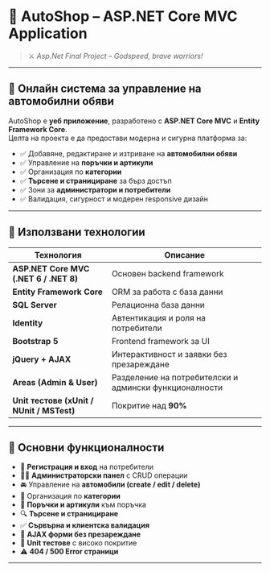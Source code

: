 # 🛒 AutoShop – ASP.NET Core MVC Application  

> ⚔️ *Asp.Net Final Project – Godspeed, brave warriors!*  

---

## 🚗 Онлайн система за управление на автомобилни обяви  

AutoShop е **уеб приложение**, разработено с **ASP.NET Core MVC** и **Entity Framework Core**.  
Целта на проекта е да предостави модерна и сигурна платформа за:  
- ✅ Добавяне, редактиране и изтриване на **автомобилни обяви**  
- ✅ Управление на **поръчки и артикули**  
- ✅ Организация по **категории**  
- ✅ **Търсене и странициране** за бърз достъп  
- ✅ Зони за **администратори и потребители**  
- ✅ Валидация, сигурност и модерен responsive дизайн  

---

## 🔧 Използвани технологии  

| Технология | Описание |
|------------|----------|
| **ASP.NET Core MVC (.NET 6 / .NET 8)** | Основен backend framework |
| **Entity Framework Core** | ORM за работа с база данни |
| **SQL Server** | Релационна база данни |
| **Identity** | Автентикация и роля на потребители |
| **Bootstrap 5** | Frontend framework за UI |
| **jQuery + AJAX** | Интерактивност и заявки без презареждане |
| **Areas (Admin & User)** | Разделение на потребителски и админски функционалности |
| **Unit тестове (xUnit / NUnit / MSTest)** | Покритие над **90%** |

---

## 📁 Основни функционалности  

- 🔐 **Регистрация и вход** на потребители  
- 🧑‍💻 **Администраторски панел** с CRUD операции  
- 🚘 Управление на **автомобили (create / edit / delete)**  
- 📂 Организация по **категории**  
- 🛒 **Поръчки и артикули** към поръчка  
- 🔍 **Търсене и странициране**  
- ✅ **Сървърна и клиентска валидация**  
- 🔄 **AJAX форми без презареждане**  
- 🧪 **Unit тестове** с високо покритие  
- ⚠️ **404 / 500 Error страници**  

---
